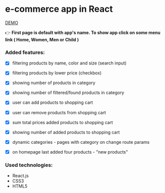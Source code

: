 # e-commerce app in React
[DEMO](https://paulawasylow.github.io/e-commerce-react-app/)

:point_right: **First page is default with app's name. To show app click on some menu link ( Home, Women, Men or Child )**

### Added features:

- [x] filtering products by name, color and size (search input)
- [x] filtering products by lower price (checkbox)
- [x] showing number of products in category
- [x] showing number of filtered/found products in category
- [x] user can add products to shopping cart
- [x] user can remove products from shopping cart
- [x] sum total prices added products to shopping cart
- [x] showing number of added products to shopping cart
- [x] dynamic categories - pages with category on change route params
- [x] on homepage last added four products - "new products"


### Used technologies:

* React.js
* CSS3
* HTML5


